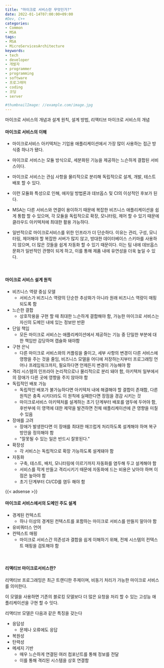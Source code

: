 ```yaml
---
title: "마이크로 서비스란 무엇인가?"
date: 2022-01-14T07:00:00+09:00
#Dev, C++
categories:
- Common
- MSA
tags:
- MSA
- MicroServicesArchitecture
keywords:
- tech
- developer
- 개발자
- programmer
- programming
- software
- 프로그래머
- coding
- 코딩
- server

#thumbnailImage: //example.com/image.jpg
---
```



마이크로 서비스의 개념과 설계 원칙, 설계 방법, 리액티브 마이크로 서비스의 개념

<!--more-->

#### 마이크로 서비스의 이해

- 마이크로서비스 아키텍처는 기업용 애플리케이션에서 가장 많이 사용하는 접근 방식중 하나가 됐다.

- 마이크로 서비스는 모듈 방식으로, 세분화된 기능을 제공하는 느슨하게 결합된 서비스이다.

- 마이크로 서비스는 관심 사항을 물리적으로 분리해 독립적으로 설계, 개발, 테스트 배포 할 수 있다.

- 이런 모듈화 특성으로 인해, 애자일 방법론과 데브옵스 및 CI의 이상적인 후보가 된다.
- MSA는 다른 서비스와 연결이 용이하기 때문에 복잡한 비즈니스 애플리케이션을 쉽게 통합 할 수 있으며, 각 모듈을 독립적으로 확장, 모니터링, 제어 할 수 있기 때문에 클라우드 아키텍처에 최대한 활용 가능하다.
- 일반적으로 마이크로서비스를 위한 인프라가 더 단순하다. 이유는 관리, 구성, 모니터링, 제어해야 할 복잡한 서버가 많지 않고, 방대한 데이터베이스 스키마를 사용하지 않으며, 더 많은 것들을 쉽게 자동화 할 수 있기 때문이다. 이는 팀 내에 데브옵스 문화가 일반적인 관행이 되게 하고, 이를 통해 제품 내에 유연성을 더욱 높일 수 있다.


　

#### 마이크로 서비스 설계 원칙

- 비즈니스 역량 중심  모델
  - 서비스가 비즈니스 역량의 단순한 추상화가 아니라 원래 비즈니스 역량이 매핑되도록 함
- 느슨한 결합
  - 상호작용을 구현 할 때 최대한 느슨하게 결합해야 함, 가능한 마이크로 서비스는 자신의 도메인 내에 있는 정보만 반환
- 단일 책임
  - 모든 마이크로 서비스는 애플리케이션에서 제공하는 기능 중 단일한 부분에 대한 책임만 감당하며 캡슐화 돼야함
- 구현 은닉
  - 다른 마이크로 서비스와의 커플링을 줄이고, 세부 사항의 변경이 다른 서비스에 영향을 주는 것을 줄임, 비즈니스 모델을 어디에 저장하는지부터 프로그래밍 언어나 프레임워크까지, 필요하다면 언제든지 변경이 가능해야 함
- 격리
  시스템의 인프라아 논리적으로나 물리적으로 분리 돼야 함, 아키텍처 일부에서의 장애가 다른 곳에 영향을 주지 않아야 함
- 독립적인 배포 가능
  - 독립적인 배포가 불가능하다면 아키텍처 내에 해결해야 할 결합이 존재함, 다른 원칙은 충족 시키더라도 이 원칙에 실패한다면 장점을 경감 시키는 것
  - 마이크로서비스 아키텍처를 설계하는 초기 단계부터 배포를 염두에 두어야 함, 후반부에 이 영역에 대한 제약을 발견하면 전체 애플리케이션에 큰 영향을 미칠 수 있음
- 장애를 고려
  - 장애가 발생한다면 이 장애를 최대한 매끄럽게 처리하도록 설계해야 하며 복구 방안을 정의해야 함
  - "잘못될 수 있는 일은 반드시 잘못된다."
- 확장성
  - 각 서비스는 독립적으로 확장 가능하도록 설계돼야 함
- 자동화
  - 구축, 테스트, 배치, 모니터링에 이르기까지 자동화를 염두해 두고 설계해야 함
  - 서비스를 작게 만들고 격리시키기 때문에 자동화에 드는 비용은 낮아야 하며 이점은 높아야 함
  - 초기 단계부터 CI/CD를 염두 해야 함


{{< adsense >}}

#### 마이크로 서비스에서의 도메인 주도 설계

- 경계된 컨텍스트
  - 하나 이상의 경계된 컨텍스트를 포함하는 마이크로 서비스를 만들지 말아야 함
- 유비쿼터스 언어
- 컨텍스트 매핑
  - 마이크로 서비스간 의존성과 결합을 쉽게 이해하기 위해, 전체 시스템의 컨텍스트 매핑을 검토해야 함


　

#### 리액티브 마이크로서비스란?

리액티브 프로그래밍은 최근 트랜디한 주제이며, 비동기 처리가 가능한 마이크로 서비스를 의미한다.

이 모델을 사용하면 기존의 블로킹 모델보다 더 많은 요청을 처리 할 수 있는 고성능 애플리케이션을 구현 할 수 잇다.

리액티브 모델은 다음과 같은 특징을 갖는다

- 응답성
  - 문제나 오류에도 응답
- 복원성
- 탄력성
- 메세지 기반
  - 매우 느슨하게 연결된 여러 컴포넌트를 통해 정보를 전달
  - 이를 통해 격리된 시스템을 상호 연결함

